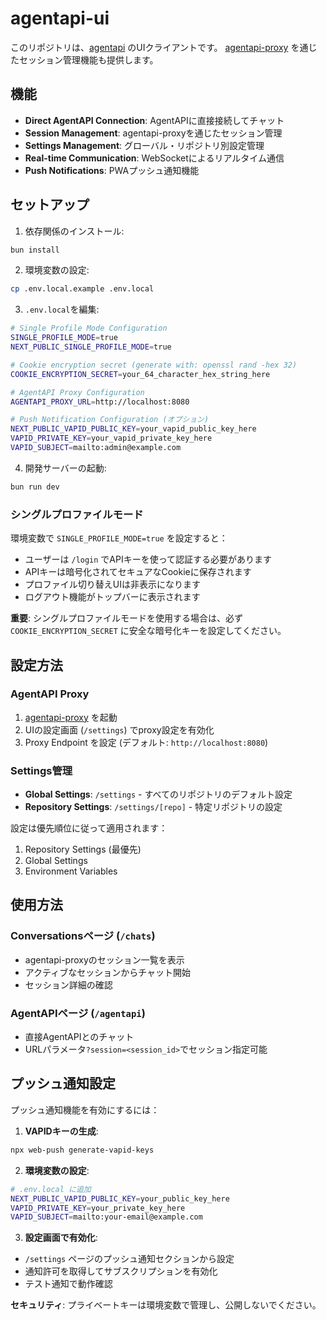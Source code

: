 # agentapi-ui

このリポジトリは、[agentapi](https://github.com/coder/agentapi) のUIクライアントです。
[agentapi-proxy](https://github.com/takutakahashi/agentapi-proxy) を通じたセッション管理機能も提供します。

## 機能

- **Direct AgentAPI Connection**: AgentAPIに直接接続してチャット
- **Session Management**: agentapi-proxyを通じたセッション管理
- **Settings Management**: グローバル・リポジトリ別設定管理
- **Real-time Communication**: WebSocketによるリアルタイム通信
- **Push Notifications**: PWAプッシュ通知機能

## セットアップ

1. 依存関係のインストール:
```bash
bun install
```

2. 環境変数の設定:
```bash
cp .env.local.example .env.local
```

3. `.env.local`を編集:
```bash
# Single Profile Mode Configuration
SINGLE_PROFILE_MODE=true
NEXT_PUBLIC_SINGLE_PROFILE_MODE=true

# Cookie encryption secret (generate with: openssl rand -hex 32)
COOKIE_ENCRYPTION_SECRET=your_64_character_hex_string_here

# AgentAPI Proxy Configuration
AGENTAPI_PROXY_URL=http://localhost:8080

# Push Notification Configuration (オプション)
NEXT_PUBLIC_VAPID_PUBLIC_KEY=your_vapid_public_key_here
VAPID_PRIVATE_KEY=your_vapid_private_key_here
VAPID_SUBJECT=mailto:admin@example.com
```

4. 開発サーバーの起動:
```bash
bun run dev
```

### シングルプロファイルモード

環境変数で `SINGLE_PROFILE_MODE=true` を設定すると：
- ユーザーは `/login` でAPIキーを使って認証する必要があります
- APIキーは暗号化されてセキュアなCookieに保存されます
- プロファイル切り替えUIは非表示になります
- ログアウト機能がトップバーに表示されます

**重要**: シングルプロファイルモードを使用する場合は、必ず `COOKIE_ENCRYPTION_SECRET` に安全な暗号化キーを設定してください。

## 設定方法

### AgentAPI Proxy

1. [agentapi-proxy](https://github.com/takutakahashi/agentapi-proxy) を起動
2. UIの設定画面 (`/settings`) でproxy設定を有効化
3. Proxy Endpoint を設定 (デフォルト: `http://localhost:8080`)

### Settings管理

- **Global Settings**: `/settings` - すべてのリポジトリのデフォルト設定
- **Repository Settings**: `/settings/[repo]` - 特定リポジトリの設定

設定は優先順位に従って適用されます：
1. Repository Settings (最優先)
2. Global Settings
3. Environment Variables

## 使用方法

### Conversationsページ (`/chats`)

- agentapi-proxyのセッション一覧を表示
- アクティブなセッションからチャット開始
- セッション詳細の確認

### AgentAPIページ (`/agentapi`)

- 直接AgentAPIとのチャット
- URLパラメータ`?session=<session_id>`でセッション指定可能

## プッシュ通知設定

プッシュ通知機能を有効にするには：

1. **VAPIDキーの生成**:
```bash
npx web-push generate-vapid-keys
```

2. **環境変数の設定**:
```bash
# .env.local に追加
NEXT_PUBLIC_VAPID_PUBLIC_KEY=your_public_key_here
VAPID_PRIVATE_KEY=your_private_key_here
VAPID_SUBJECT=mailto:your-email@example.com
```

3. **設定画面で有効化**:
- `/settings` ページのプッシュ通知セクションから設定
- 通知許可を取得してサブスクリプションを有効化
- テスト通知で動作確認

**セキュリティ**: プライベートキーは環境変数で管理し、公開しないでください。
